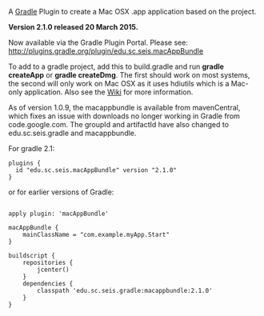 A [Gradle](http://www.gradle.org) Plugin to create a Mac OSX .app application based on the project.

**Version 2.1.0 released 20 March 2015.**

Now available via the Gradle Plugin Portal. Please see:
http://plugins.gradle.org/plugin/edu.sc.seis.macAppBundle

To add to a gradle project, add this to build.gradle and run **gradle createApp** or **gradle createDmg**. The first should work on most systems, the second will only work on Mac OSX as it uses hdiutils which is a Mac-only application. Also see the [Wiki](http://code.google.com/p/gradle-macappbundle/wiki/Intro) for more information.

As of version 1.0.9, the macappbundle is available from mavenCentral, which fixes an issue with downloads no longer working in Gradle from code.google.com. The groupId and artifactId have also changed to edu.sc.seis.gradle and macappbundle.

For gradle 2.1:
```
plugins {
  id "edu.sc.seis.macAppBundle" version "2.1.0"
}
```

or for earlier versions of Gradle:

```

apply plugin: 'macAppBundle'

macAppBundle {
    mainClassName = "com.example.myApp.Start"
}

buildscript {
    repositories {
        jcenter()
    }
    dependencies {
        classpath 'edu.sc.seis.gradle:macappbundle:2.1.0'
    }
}
```